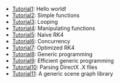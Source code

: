   * [Tutorial1](Tutorial1.md): Hello world!
  * [Tutorial2](Tutorial2.md): Simple functions
  * [Tutorial3](Tutorial3.md): Looping
  * [Tutorial4](Tutorial4.md): Manipulating functions
  * [Tutorial5](Tutorial5.md): Naive RK4
  * [Tutorial6](Tutorial6.md): Concurrency
  * [Tutorial7](Tutorial7.md): Optimized RK4
  * [Tutorial8](Tutorial8.md): Generic programming
  * [Tutorial9](Tutorial9.md): Efficient generic programming
  * [Tutorial10](Tutorial10.md): Parsing DirectX .X files
  * [Tutorial11](Tutorial11.md): A generic scene graph library